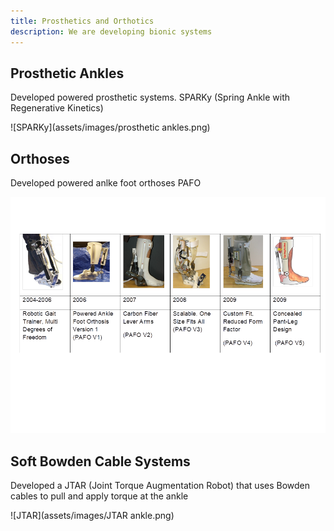 ```yaml
---
title: Prosthetics and Orthotics
description: We are developing bionic systems
---
```


## Prosthetic Ankles

Developed powered prosthetic systems. SPARKy (Spring Ankle with Regenerative Kinetics)

![SPARKy](assets/images/prosthetic ankles.png)

## Orthoses

Developed powered anlke foot orthoses PAFO

![PAFO](assets/images/orthoses.png)

## Soft Bowden Cable Systems

Developed a JTAR (Joint Torque Augmentation Robot) that uses Bowden cables to pull and apply torque at the ankle

![JTAR](assets/images/JTAR ankle.png)

